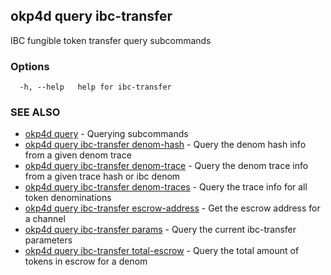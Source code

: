 ## okp4d query ibc-transfer

IBC fungible token transfer query subcommands

### Options

```
  -h, --help   help for ibc-transfer
```

### SEE ALSO

* [okp4d query](okp4d_query.md)	 - Querying subcommands
* [okp4d query ibc-transfer denom-hash](okp4d_query_ibc-transfer_denom-hash.md)	 - Query the denom hash info from a given denom trace
* [okp4d query ibc-transfer denom-trace](okp4d_query_ibc-transfer_denom-trace.md)	 - Query the denom trace info from a given trace hash or ibc denom
* [okp4d query ibc-transfer denom-traces](okp4d_query_ibc-transfer_denom-traces.md)	 - Query the trace info for all token denominations
* [okp4d query ibc-transfer escrow-address](okp4d_query_ibc-transfer_escrow-address.md)	 - Get the escrow address for a channel
* [okp4d query ibc-transfer params](okp4d_query_ibc-transfer_params.md)	 - Query the current ibc-transfer parameters
* [okp4d query ibc-transfer total-escrow](okp4d_query_ibc-transfer_total-escrow.md)	 - Query the total amount of tokens in escrow for a denom

